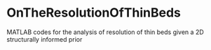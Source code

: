 # OnTheResolutionOfThinBeds
 MATLAB codes for the analysis of resolution of thin beds given a 2D structurally informed prior
